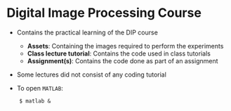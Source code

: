 # Digital Image Processing Course
* Contains the practical learning of the DIP course
    * **Assets**: Containing the images required to perform the experiments
    * **Class lecture tutorial**: Contains the code used in class tutorials
    * **Assignment(s)**: Contains the code done as part of an assignment
* Some lectures did not consist of any coding tutorial

* To open `MATLAB`:
```shell
    $ matlab &
```